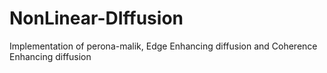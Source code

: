 # NonLinear-DIffusion
Implementation of perona-malik, Edge Enhancing diffusion and Coherence Enhancing diffusion
